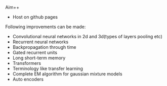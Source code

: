 
Aim++
- Host on github pages

Following improvements can be made:
- Convolutional neural networks in 2d and 3d(types of layers pooling etc)
- Recurrent neural networks
- Backpropagation through time
- Gated recurrent units
- Long short-term memory
- Transformers
- Terminology like transfer learning
- Complete EM algorithm for gaussian mixture models
- Auto encoders
